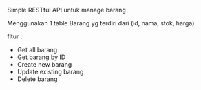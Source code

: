 Simple RESTful API untuk manage barang 

Menggunakan 1 table Barang yg terdiri dari (id, nama, stok, harga)

fitur :
- Get all barang
- Get barang by ID
- Create new barang
- Update existing barang
- Delete barang
